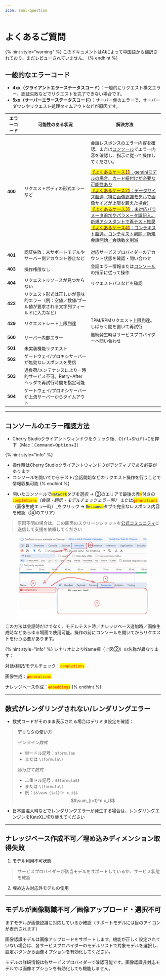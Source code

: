 ```yaml
---
icon: seal-question
---
```

# よくあるご質問


{% hint style="warning" %}
このドキュメントはAIによって中国語から翻訳されており、まだレビューされていません。
{% endhint %}




## 一般的なエラーコード

* **4xx（クライアントエラーステータスコード）**：一般的にリクエスト構文エラー、認証失敗などでリクエストを完了できない場合です。
* **5xx（サーバーエラーステータスコード）**：サーバー側のエラーで、サーバーダウンやリクエスト処理タイムアウトなどが原因です。

| エラーコード | 可能性のある状況                                                                 | 解決方法                                                                                                                                                                                                                                                                                                                                                                                                                                                                                                                   |
| ------- | ------------------------------------------------------------------------- | --------------------------------------------------------------------------------------------------------------------------------------------------------------------------------------------------------------------------------------------------------------------------------------------------------------------------------------------------------------------------------------------------------------------------------------------------------------------------------------------------------------------- |
| **400** | リクエストボディの形式エラーなど                                                       | <p>会話レスポンスのエラー内容を確認、または<a href="questions.md#kong-zhi-tai-bao-cuo-cha-kan-fang-fa">コンソール</a>でエラー内容を確認し、指示に従って操作してください。</p><p><a href="questions.md#kong-zhi-tai-bao-cuo-cha-kan-fang-fa"><mark style="color:purple;">【よくあるケース1】</mark>：geminiモデルの場合、カード紐付けが必要な可能性あり<br><mark style="color:purple;">【よくあるケース2】</mark>：データサイズ超過（特に画像認識モデルで画像サイズが上限を超えた場合）<br><mark style="color:purple;">【よくあるケース3】</mark>：未対応パラメータ追加やパラメータ誤記入。新規アシスタントで再テスト推奨<br><mark style="color:purple;">【よくあるケース4】</mark>：コンテキスト超過。コンテキスト削除／新規会話開始／会話数を削減</a></p> |
| **401** | 認証失敗：未サポートモデルやサーバー側アカウント停止など                                           | 対応サービスプロバイダーのアカウント状態を確認・問い合わせ                                                                                                                                                                                                                                                                                                                                                                                                                                                                           |
| **403** | 操作権限なし                                                                  | 会話エラー情報または<a href="questions.md#kong-zhi-tai-bao-cuo-cha-kan-fang-fa">コンソール</a>の指示に従って操作                                                                                                                                                                                                                                                                                                                                                                                                                      |
| **404** | リクエストリソースが見つからない                                                         | リクエストパスなどを確認                                                                                                                                                                                                                                                                                                                                                                                                                                                                                                 |
| **422** | リクエスト形式は正しいが意味的エラー（例：空値／数値/ブール値が要求される文字列フィールドに入力など）                        |                                                                                                                                                                                                                                                                                                                                                                                                                                                                                                                   |
| **429** | リクエストレート上限到達                                                              | TPM/RPMリクエスト上限到達。しばらく間を置いて再試行                                                                                                                                                                                                                                                                                                                                                                                                                                                                              |
| **500** | サーバー内部エラー                                                                | 継続発生時はサービスプロバイダーへ問い合わせ                                                                                                                                                                                                                                                                                                                                                                                                                                                                                    |
| **501** | 未実装機能リクエスト                                                               |                                                                                                                                                                                                                                                                                                                                                                                                                                                                                                                   |
| **502** | ゲートウェイ/プロキシサーバーが無効なレスポンスを受信                                                |                                                                                                                                                                                                                                                                                                                                                                                                                                                                                                                   |
| **503** | 過負荷/メンテナンスにより一時的サービス不可。Retry-Afterヘッダで再試行時間を指定可能                         |                                                                                                                                                                                                                                                                                                                                                                                                                                                                                                                   |
| **504** | ゲートウェイ/プロキシサーバーが上流サーバーからタイムアウト                                             |                                                                                                                                                                                                                                                                                                                                                                                                                                                                                                                   |

***

## コンソールのエラー確認方法

* Cherry Studioクライアントウィンドウをクリック後、<kbd>Ctrl</kbd>+<kbd>Shift</kbd>+<kbd>I</kbd>を押下（Mac：<kbd>Command</kbd>+<kbd>Option</kbd>+<kbd>I</kbd>）

{% hint style="info" %}
- 操作時はCherry Studioクライアントウィンドウがアクティブである必要があります
- コンソールを開いてからテスト/会話開始などのリクエスト操作を行うことで情報収集可能
{% endhint %}

* 開いたコンソールで<mark style="color:blue;">`Network`</mark>タブを選択 → ②のエリアで最後の赤<mark style="color:red;">`×`</mark>付きの<mark style="color:red;">`completions`</mark>_（会話・翻訳・モデルチェックエラー時）_ または<mark style="color:red;">`generations`</mark>_（画像生成エラー時）_をクリック → <mark style="color:blue;">`Response`</mark>タブで完全なレスポンス内容を確認（④のエリア）

> 原因不明の場合は、この画面のスクリーンショットを<a href="https://t.me/CherryStudioAI">公式コミュニティ</a>に送信して支援を依頼してください

<figure><img src="../.gitbook/assets/image (1) (1) (1) (1) (1) (1) (1).png" alt="" width="563"><figcaption></figcaption></figure>

この方法は会話時だけでなく、モデルテスト時／ナレッジベース追加時／画像生成時などあらゆる場面で使用可能。操作の前にコンソールを開いてからリクエストを行う必要があります。

{% hint style="info" %}
シナリオによりName欄（上図②）の名称が異なります：

対話/翻訳/モデルチェック：<mark style="color:red;">`completions`</mark>

画像生成：<mark style="color:red;">`generations`</mark>

ナレッジベース作成：<mark style="color:red;">`embeddings`</mark>
{% endhint %}

***

## 数式がレンダリングされない/レンダリングエラー

* 数式コードがそのまま表示される場合はデリミタ設定を確認：

> **デリミタの使い方**
>
> _インライン数式_
>
> * 単一ドル記号：`$formula$`
> * または `\(formula\)`
>
> _別行立て数式_
>
> * 二重ドル記号：`$$formula$$`
> * または `\[formula\]`
> * 例：`$$\sum_{i=1}^n x_i$$`\
>   $$\sum_{i=1}^n x_i$$

* 日本語混入時などでレンダリングエラーが発生する場合は、レンダリングエンジンをKateXに切り替えてください

***

## ナレッジベース作成不可／埋め込みディメンション取得失敗

1.  モデル利用不可状態

> サービスプロバイダーが該当モデルをサポートしているか、サービス状態を確認

2. 埋め込み対応外モデルの使用

***

## モデルが画像認識不可／画像アップロード・選択不可

まずモデルが画像認識に対応しているか確認（サポートモデルには目のアイコン が表示されます）

画像認識モデルは画像アップロードをサポートします。機能が正しく設定されていない場合は、各サービスプロバイダーのモデルリストで対象モデルを選択し、設定ボタンから画像オプションを有効化してください。

モデルの詳細情報は各サービスプロバイダーで確認可能です。画像認識非対応モデルでは画像オプションを有効化しても機能しません。